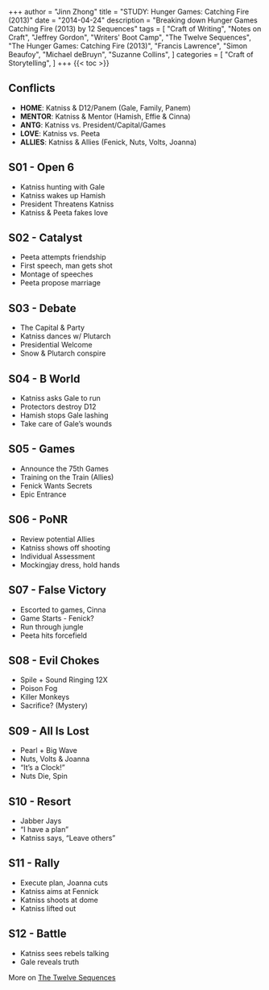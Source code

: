 +++
author = "Jinn Zhong"
title = "STUDY: Hunger Games: Catching Fire (2013)"
date = "2014-04-24"
description = "Breaking down Hunger Games Catching Fire (2013) by 12 Sequences"
tags = [
    "Craft of Writing",
    "Notes on Craft",
    "Jeffrey Gordon",
    "Writers' Boot Camp",
    "The Twelve Sequences",
    "The Hunger Games: Catching Fire (2013)",
    "Francis Lawrence",
    "Simon Beaufoy", 
    "Michael deBruyn",
    "Suzanne Collins",
]
categories = [
    "Craft of Storytelling",
]
+++
{{< toc >}}

## Conflicts
* **HOME**: Katniss & D12/Panem (Gale, Family, Panem)
* **MENTOR**: Katniss & Mentor (Hamish, Effie & Cinna)
* **ANTG**: Katniss vs. President/Capital/Games
* **LOVE**: Katniss vs. Peeta
* **ALLIES**: Katniss & Allies (Fenick, Nuts, Volts, Joanna)


## S01 - Open 6	
* Katniss hunting with Gale
* Katniss wakes up Hamish
* President Threatens Katniss
* Katniss & Peeta fakes love

## S02 - Catalyst	
* Peeta attempts friendship
* First speech, man gets shot
* Montage of speeches
* Peeta propose marriage

## S03 - Debate	
* The Capital & Party
* Katniss dances w/ Plutarch
* Presidential Welcome
* Snow & Plutarch conspire

## S04 - B World	
* Katniss asks Gale to run
* Protectors destroy D12
* Hamish stops Gale lashing
* Take care of Gale’s wounds

## S05 - Games	
* Announce the 75th Games
* Training on the Train (Allies)
* Fenick Wants Secrets
* Epic Entrance

## S06 - PoNR	
* Review potential Allies
* Katniss shows off shooting
* Individual Assessment
* Mockingjay dress, hold hands

## S07 - False Victory	
* Escorted to games, Cinna
* Game Starts - Fenick?
* Run through jungle
* Peeta hits forcefield

## S08 - Evil Chokes	
* Spile + Sound Ringing 12X
* Poison Fog
* Killer Monkeys
* Sacrifice? (Mystery)

## S09 - All Is Lost	
* Pearl + Big Wave
* Nuts, Volts & Joanna
* “It’s a Clock!”
* Nuts Die, Spin

## S10 - Resort	
* Jabber Jays
* “I have a plan”
* Katniss says, “Leave others”	

## S11 - Rally	
* Execute plan, Joanna cuts
* Katniss aims at Fennick
* Katniss shoots at dome
* Katniss lifted out

## S12 - Battle	
* Katniss sees rebels talking
* Gale reveals truth

More on [The Twelve Sequences](https://journal.jinnzhong.com/the-twelve-sequences-of-story-beta/)
